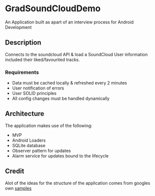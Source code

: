 # GradSoundCloudDemo
An Application built as apart of an interview process for Android Development
## Description
Connects to the soundcloud API & load a SoundCloud User information included their liked/favourited tracks.
### Requirements
* Data must be cached locally & refreshed every 2 minutes
* User notification of errors
* User SOLID principles
* All config changes must be handled dynamically
## Architecture
The application makes use of the following:

* MVP
* Android Loaders
* SQLite database
* Observer pattern for updates
* Alarm service for updates bound to the lifecycle

## Credit
Alot of the ideas for the structure of the application comes from googles own [samples](https://github.com/googlesamples)

